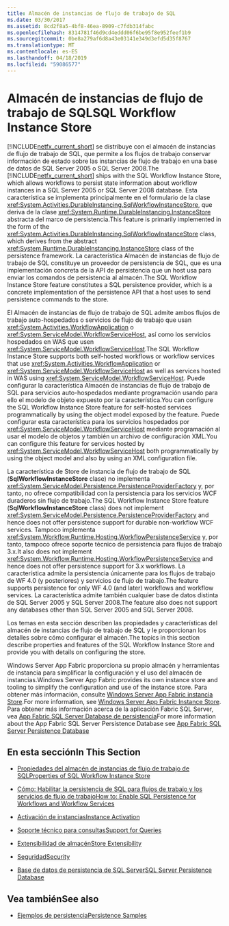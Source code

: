 ```yaml
---
title: Almacén de instancias de flujo de trabajo de SQL
ms.date: 03/30/2017
ms.assetid: 8cd2f8a5-4bf8-46ea-8909-c7fdb314fabc
ms.openlocfilehash: 8314781f46d9cd4eddd06f6be95f8e952feef1b9
ms.sourcegitcommit: 0be8a279af6d8a43e03141e349d3efd5d35f8767
ms.translationtype: MT
ms.contentlocale: es-ES
ms.lasthandoff: 04/18/2019
ms.locfileid: "59086577"
---
```

# <a name="sql-workflow-instance-store"></a><span data-ttu-id="0a996-102">Almacén de instancias de flujo de trabajo de SQL</span><span class="sxs-lookup"><span data-stu-id="0a996-102">SQL Workflow Instance Store</span></span>
<span data-ttu-id="0a996-103">[!INCLUDE[netfx_current_short](../../../includes/netfx-current-short-md.md)] se distribuye con el almacén de instancias de flujo de trabajo de SQL, que permite a los flujos de trabajo conservar información de estado sobre las instancias de flujo de trabajo en una base de datos de SQL Server 2005 o SQL Server 2008.</span><span class="sxs-lookup"><span data-stu-id="0a996-103">The [!INCLUDE[netfx_current_short](../../../includes/netfx-current-short-md.md)] ships with the SQL Workflow Instance Store, which allows workflows to persist state information about workflow instances in a SQL Server 2005 or SQL Server 2008 database.</span></span> <span data-ttu-id="0a996-104">Esta característica se implementa principalmente en el formulario de la clase <xref:System.Activities.DurableInstancing.SqlWorkflowInstanceStore>, que deriva de la clase <xref:System.Runtime.DurableInstancing.InstanceStore> abstracta del marco de persistencia.</span><span class="sxs-lookup"><span data-stu-id="0a996-104">This feature is primarily implemented in the form of the <xref:System.Activities.DurableInstancing.SqlWorkflowInstanceStore> class, which derives from the abstract <xref:System.Runtime.DurableInstancing.InstanceStore> class of the persistence framework.</span></span> <span data-ttu-id="0a996-105">La característica Almacén de instancias de flujo de trabajo de SQL constituye un proveedor de persistencia de SQL, que es una implementación concreta de la API de persistencia que un host usa para enviar los comandos de persistencia al almacén.</span><span class="sxs-lookup"><span data-stu-id="0a996-105">The SQL Workflow Instance Store feature constitutes a SQL persistence provider, which is a concrete implementation of the persistence API that a host uses to send persistence commands to the store.</span></span>  
  
 <span data-ttu-id="0a996-106">El Almacén de instancias de flujo de trabajo de SQL admite ambos flujos de trabajo auto-hospedados o servicios de flujo de trabajo que usan <xref:System.Activities.WorkflowApplication> o <xref:System.ServiceModel.WorkflowServiceHost>, así como los servicios hospedados en WAS que usen <xref:System.ServiceModel.WorkflowServiceHost>.</span><span class="sxs-lookup"><span data-stu-id="0a996-106">The SQL Workflow Instance Store supports both self-hosted workflows or workflow services that use <xref:System.Activities.WorkflowApplication> or <xref:System.ServiceModel.WorkflowServiceHost> as well as services hosted in WAS using <xref:System.ServiceModel.WorkflowServiceHost>.</span></span> <span data-ttu-id="0a996-107">Puede configurar la característica Almacén de instancias de flujo de trabajo de SQL para servicios auto-hospedados mediante programación usando para ello el modelo de objeto expuesto por la característica.</span><span class="sxs-lookup"><span data-stu-id="0a996-107">You can configure the SQL Workflow Instance Store feature for self-hosted services programmatically by using the object model exposed by the feature.</span></span> <span data-ttu-id="0a996-108">Puede configurar esta característica para los servicios hospedados por <xref:System.ServiceModel.WorkflowServiceHost> mediante programación al usar el modelo de objetos y también un archivo de configuración XML.</span><span class="sxs-lookup"><span data-stu-id="0a996-108">You can configure this feature for services hosted by <xref:System.ServiceModel.WorkflowServiceHost> both programmatically by using the object model and also by using an XML configuration file.</span></span>  
  
 <span data-ttu-id="0a996-109">La característica de Store de instancia de flujo de trabajo de SQL (**SqlWorkflowInstanceStore** clase) no implementa <xref:System.ServiceModel.Persistence.PersistenceProviderFactory> y, por tanto, no ofrece compatibilidad con la persistencia para los servicios WCF duraderos sin flujo de trabajo.</span><span class="sxs-lookup"><span data-stu-id="0a996-109">The SQL Workflow Instance Store feature (**SqlWorkflowInstanceStore** class) does not implement <xref:System.ServiceModel.Persistence.PersistenceProviderFactory> and hence does not offer persistence support for durable non-workflow WCF services.</span></span> <span data-ttu-id="0a996-110">Tampoco implementa <xref:System.Workflow.Runtime.Hosting.WorkflowPersistenceService> y, por tanto, tampoco ofrece soporte técnico de persistencia para flujos de trabajo 3.x.</span><span class="sxs-lookup"><span data-stu-id="0a996-110">It also does not implement <xref:System.Workflow.Runtime.Hosting.WorkflowPersistenceService> and hence does not offer persistence support for 3.x workflows.</span></span> <span data-ttu-id="0a996-111">La característica admite la persistencia únicamente para los flujos de trabajo de WF 4.0 (y posteriores) y servicios de flujo de trabajo.</span><span class="sxs-lookup"><span data-stu-id="0a996-111">The feature supports persistence for only WF 4.0 (and later) workflows and workflow services.</span></span> <span data-ttu-id="0a996-112">La característica admite también cualquier base de datos distinta de SQL Server 2005 y SQL Server 2008.</span><span class="sxs-lookup"><span data-stu-id="0a996-112">The feature also does not support any databases other than SQL Server 2005 and SQL Server 2008.</span></span>  
  
 <span data-ttu-id="0a996-113">Los temas en esta sección describen las propiedades y características del almacén de instancias de flujo de trabajo de SQL y le proporcionan los detalles sobre cómo configurar el almacén.</span><span class="sxs-lookup"><span data-stu-id="0a996-113">The topics in this section describe properties and features of the SQL Workflow Instance Store and provide you with details on configuring the store.</span></span>  
  
 <span data-ttu-id="0a996-114">Windows Server App Fabric proporciona su propio almacén y herramientas de instancia para simplificar la configuración y el uso del almacén de instancias.</span><span class="sxs-lookup"><span data-stu-id="0a996-114">Windows Server App Fabric provides its own instance store and tooling to simplify the configuration and use of the instance store.</span></span> <span data-ttu-id="0a996-115">Para obtener más información, consulte [Windows Server App Fabric instancia Store](https://go.microsoft.com/fwlink/?LinkId=201201).</span><span class="sxs-lookup"><span data-stu-id="0a996-115">For more information, see [Windows Server App Fabric Instance Store](https://go.microsoft.com/fwlink/?LinkId=201201).</span></span> <span data-ttu-id="0a996-116">Para obtener más información acerca de la aplicación Fabric SQL Server, vea [App Fabric SQL Server Database de persistencia](https://go.microsoft.com/fwlink/?LinkId=201202)</span><span class="sxs-lookup"><span data-stu-id="0a996-116">For more information about the App Fabric SQL Server Persistence Database see [App Fabric SQL Server Persistence Database](https://go.microsoft.com/fwlink/?LinkId=201202)</span></span>  
  
## <a name="in-this-section"></a><span data-ttu-id="0a996-117">En esta sección</span><span class="sxs-lookup"><span data-stu-id="0a996-117">In This Section</span></span>  
  
-   [<span data-ttu-id="0a996-118">Propiedades del almacén de instancias de flujo de trabajo de SQL</span><span class="sxs-lookup"><span data-stu-id="0a996-118">Properties of SQL Workflow Instance Store</span></span>](properties-of-sql-workflow-instance-store.md)  
  
-   [<span data-ttu-id="0a996-119">Cómo: Habilitar la persistencia de SQL para flujos de trabajo y los servicios de flujo de trabajo</span><span class="sxs-lookup"><span data-stu-id="0a996-119">How to: Enable SQL Persistence for Workflows and Workflow Services</span></span>](how-to-enable-sql-persistence-for-workflows-and-workflow-services.md)  
  
-   [<span data-ttu-id="0a996-120">Activación de instancias</span><span class="sxs-lookup"><span data-stu-id="0a996-120">Instance Activation</span></span>](instance-activation.md)  
  
-   [<span data-ttu-id="0a996-121">Soporte técnico para consultas</span><span class="sxs-lookup"><span data-stu-id="0a996-121">Support for Queries</span></span>](support-for-queries.md)  
  
-   [<span data-ttu-id="0a996-122">Extensibilidad de almacén</span><span class="sxs-lookup"><span data-stu-id="0a996-122">Store Extensibility</span></span>](store-extensibility.md)  
  
-   [<span data-ttu-id="0a996-123">Seguridad</span><span class="sxs-lookup"><span data-stu-id="0a996-123">Security</span></span>](security.md)  
  
-   [<span data-ttu-id="0a996-124">Base de datos de persistencia de SQL Server</span><span class="sxs-lookup"><span data-stu-id="0a996-124">SQL Server Persistence Database</span></span>](sql-server-persistence-database.md)  
  
## <a name="see-also"></a><span data-ttu-id="0a996-125">Vea también</span><span class="sxs-lookup"><span data-stu-id="0a996-125">See also</span></span>

- [<span data-ttu-id="0a996-126">Ejemplos de persistencia</span><span class="sxs-lookup"><span data-stu-id="0a996-126">Persistence Samples</span></span>](https://go.microsoft.com/fwlink/?LinkID=177735)
